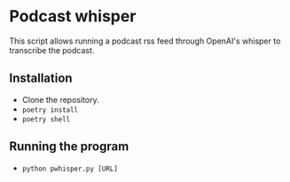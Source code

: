 # Podcast whisper

This script allows running a podcast rss feed through OpenAI's whisper to transcribe the podcast.

## Installation

- Clone the repository.
- `poetry install`
- `poetry shell`

## Running the program

- `python pwhisper.py [URL]`
